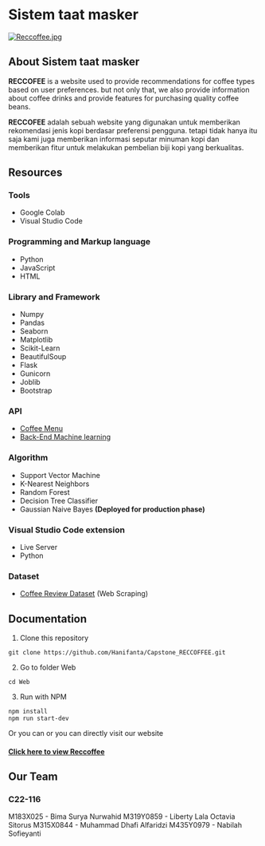 # Sistem taat masker

[![Reccoffee.jpg](https://i.postimg.cc/mg5qjHK4/Home.jpg)](https://postimg.cc/0z7c2b8X)

## About Sistem taat masker
**RECCOFEE** is a website used to provide recommendations for coffee types based on user preferences. but not only that, we also provide information about coffee drinks and provide features for purchasing quality coffee beans.

**RECCOFEE** adalah sebuah website yang digunakan untuk memberikan rekomendasi jenis kopi berdasar preferensi pengguna. tetapi tidak hanya itu saja kami juga memberikan informasi seputar minuman kopi dan memberikan fitur untuk melakukan pembelian biji kopi yang berkualitas.

## Resources

### Tools
- Google Colab
- Visual Studio Code

### Programming and Markup language
- Python
- JavaScript
- HTML

### Library and Framework
- Numpy
- Pandas
- Seaborn
- Matplotlib
- Scikit-Learn
- BeautifulSoup
- Flask
- Gunicorn
- Joblib
- Bootstrap

### API
- [Coffee Menu](https://api.sampleapis.com/coffee)
- [Back-End Machine learning](https://flask-production-30b0.up.railway.app)

### Algorithm
- Support Vector Machine
- K-Nearest Neighbors
- Random Forest
- Decision Tree Classifier
- Gaussian Naive Bayes **(Deployed for production phase)**

### Visual Studio Code extension
- Live Server
- Python

### Dataset 
- [Coffee Review Dataset](https://www.kaggle.com/datasets/hanifalirsyad/coffee-scrap-coffeereview) (Web Scraping)

## Documentation
1. Clone this repository

```
git clone https://github.com/Hanifanta/Capstone_RECCOFFEE.git
```

2. Go to folder Web

```
cd Web
```

3. Run with NPM

```
npm install
npm run start-dev
```

Or you can or you can directly visit our website
#### [**Click here to view Reccoffee**](https://beta-recoffe.vercel.app)

## Our Team

### C22-116
M183X025 - Bima Surya Nurwahid
M319Y0859 - Liberty Lala Octavia Sitorus
M315X0844 - Muhammad Dhafi Alfaridzi
M435Y0979 - Nabilah Sofieyanti

